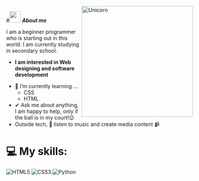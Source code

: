 
<img align="right" width=300px alt="Unicorn" src="https://giphy.com/gifs/shrempin-shrimp-shremp-shremps-JnWj533oZwgz678jUt" />

#<img src="https://media.giphy.com/media/ObNTw8Uzwy6KQ/giphy.gif" width="30px">&nbsp;***About me***

I am a beginner programmer who is starting out in this world. I am currently studying in secondary school.
* **I am interested in Web designing and software development**
- 🌱 I’m currently learning ...
  - CSS
  - HTML
- ✔ Ask me about anything, I am happy to help, only if the ball is in my court!😉<br>
- Outside tech, 🎵 listen to music and create media content 📹

# 💻 My skills:
![HTML5](https://img.shields.io/badge/html5-%23E34F26.svg?style=for-the-badge&logo=html5&logoColor=white) ![CSS3](https://img.shields.io/badge/css3-%231572B6.svg?style=for-the-badge&logo=css3&logoColor=white).![Python](https://img.shields.io/badge/python-3670A0?style=for-the-badge&logo=python&logoColor=ffdd54)

<!--
**juanbasanchez/juanbasanchez** is a ✨ _special_ ✨ repository because its `README.md` (this file) appears on your GitHub profile.

Here are some ideas to get you started:

- 🔭 I’m currently working on ...
- 🌱 I’m currently learning ...
- 👯 I’m looking to collaborate on ...
- 🤔 I’m looking for help with ...
- 💬 Ask me about ...
- 📫 How to reach me: ...
- 😄 Pronouns: ...
- ⚡ Fun fact: ...
-->

